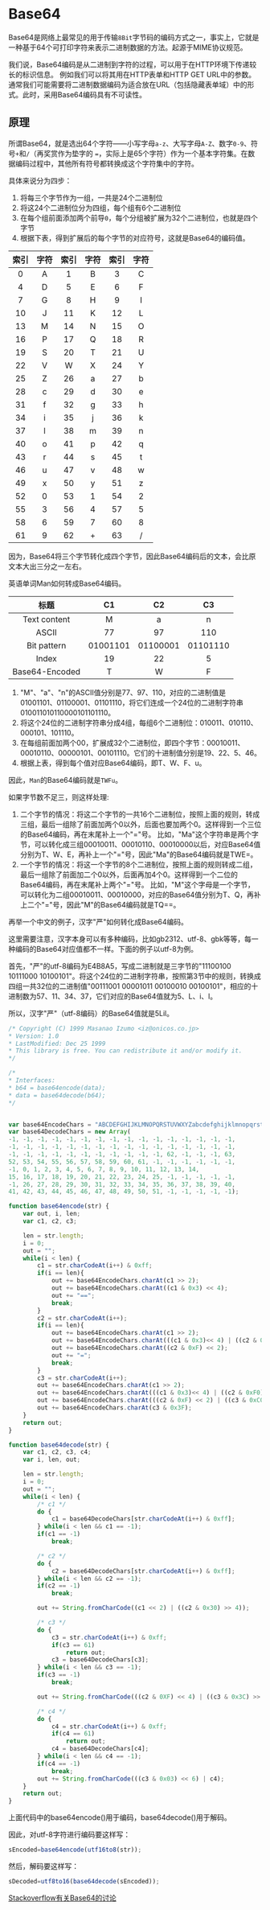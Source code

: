# Base64
Base64是网络上最常见的用于传输`8Bit`字节码的编码方式之一，事实上，它就是一种基于64个可打印字符来表示二进制数据的方法。起源于MIME协议规范。

我们说，Base64编码是从二进制到字符的过程，可以用于在HTTP环境下传递较长的标识信息。 例如我们可以将其用在HTTP表单和HTTP GET URL中的参数。 通常我们可能需要将二进制数据编码为适合放在URL（包括隐藏表单域）中的形式。此时，采用Base64编码具有不可读性。

## 原理
所谓Base64，就是选出64个字符——小写字母`a-z`、大写字母`A-Z`、数字`0-9`、符号`+`和`/`（再奖赏作为垫字的 `=`，实际上是65个字符）作为一个基本字符集。在数据编码过程中，其他所有符号都转换成这个字符集中的字符。

具体来说分为四步：

1. 将每三个字节作为一组，一共是24个二进制位
2. 将这24个二进制位分为四组，每个组有6个二进制位
3. 在每个组前面添加两个前导`0`，每个分组被扩展为32个二进制位，也就是四个字节
4. 根据下表，得到扩展后的每个字节的对应符号，这就是Base64的编码值。

| 索引 | 字符 | 索引 | 字符 | 索引 | 字符 | 
|:---:|:----:|:----:|:---:|:----:|:----:|
| 0   | A    | 1    | B   | 3    |  C   |
| 4   | D    | 5    | E   | 6    |  F   |
| 7   | G    | 8    | H   | 9    |  I   |
| 10  | J    | 11   | K   | 12   |  L   |
| 13  | M    | 14   | N   | 15   |  O   |
| 16  | P    | 17   | Q   | 18   |  R   |
| 19  | S    | 20   | T   | 21   |  U   |
| 22  | V    | W    | X   | 24   |  Y   |
| 25  | Z    | 26   | a   | 27   |  b   |
| 28  | c    | 29   | d   | 30   |  e   |
| 31  | f    | 32   | g   | 33   |  h   |
| 34  | i    | 35   | j   | 36   |  k   |
| 37  | l    | 38   | m   | 39   |  n   |
| 40  | o    | 41   | p   | 42   |  q   |
| 43  | r    | 44   | s   | 45   |  t   |
| 46  | u    | 47   | v   | 48   |  w   |
| 49  | x    | 50   | y   | 51   |  z   |
| 52  | 0    | 53   | 1   | 54   |  2   |
| 55  | 3    | 56   | 4   | 57   |  5   |
| 58  | 6    | 59   | 7   | 60   |  8   |
| 61  | 9    | 62   | +   | 63   |  /   |


因为，Base64将三个字节转化成四个字节，因此Base64编码后的文本，会比原文本大出三分之一左右。

英语单词Man如何转成Base64编码。

| 标题  | C1 | C2 | C3 |
|:----:|:---:|:---:|:--:|
| Text content | M | a | n |
| ASCII | 77 | 97 | 110 |
| Bit pattern| 01001101 | 01100001 | 01101110 |
| Index | 19 | 22 | 5 | 46 |
| Base64-Encoded | T | W | F | u |

1. "M"、"a"、"n"的ASCII值分别是77、97、110，对应的二进制值是01001101、01100001、01101110，将它们连成一个24位的二进制字符串010011010110000101101110。
2. 将这个24位的二进制字符串分成4组，每组6个二进制位：010011、010110、000101、101110。
3. 在每组前面加两个00，扩展成32个二进制位，即四个字节：00010011、00010110、00000101、00101110。它们的十进制值分别是19、22、5、46。
4. 根据上表，得到每个值对应Base64编码，即T、W、F、u。 

因此，`Man`的Base64编码就是`TWFu`。


如果字节数不足三，则这样处理:

1. 二个字节的情况：将这二个字节的一共16个二进制位，按照上面的规则，转成三组，最后一组除了前面加两个0以外，后面也要加两个0。这样得到一个三位的Base64编码，再在末尾补上一个"="号。
比如，"Ma"这个字符串是两个字节，可以转化成三组00010011、00010110、00010000以后，对应Base64值分别为T、W、E，再补上一个"="号，因此"Ma"的Base64编码就是TWE=。
2. 一个字节的情况：将这一个字节的8个二进制位，按照上面的规则转成二组，最后一组除了前面加二个0以外，后面再加4个0。这样得到一个二位的Base64编码，再在末尾补上两个"="号。
比如，"M"这个字母是一个字节，可以转化为二组00010011、00010000，对应的Base64值分别为T、Q，再补上二个"="号，因此"M"的Base64编码就是TQ==。

再举一个中文的例子，汉字"严"如何转化成Base64编码。

这里需要注意，汉字本身可以有多种编码，比如gb2312、utf-8、gbk等等，每一种编码的Base64对应值都不一样。下面的例子以utf-8为例。

首先，"严"的utf-8编码为E4B8A5，写成二进制就是三字节的"11100100 10111000 10100101"。将这个24位的二进制字符串，按照第3节中的规则，转换成四组一共32位的二进制值"00111001 00001011 00100010 00100101"，相应的十进制数为57、11、34、37，它们对应的Base64值就为5、L、i、l。

所以，汉字"严"（utf-8编码）的Base64值就是5Lil。

```javascript
/* Copyright (C) 1999 Masanao Izumo <iz@onicos.co.jp>
* Version: 1.0
* LastModified: Dec 25 1999
* This library is free. You can redistribute it and/or modify it.
*/

/*
* Interfaces:
* b64 = base64encode(data);
* data = base64decode(b64);
*/


var base64EncodeChars = "ABCDEFGHIJKLMNOPQRSTUVWXYZabcdefghijklmnopqrstuvwxyz0123456789+/";
var base64DecodeChars = new Array(
-1, -1, -1, -1, -1, -1, -1, -1, -1, -1, -1, -1, -1, -1, -1, -1,
-1, -1, -1, -1, -1, -1, -1, -1, -1, -1, -1, -1, -1, -1, -1, -1,
-1, -1, -1, -1, -1, -1, -1, -1, -1, -1, -1, 62, -1, -1, -1, 63,
52, 53, 54, 55, 56, 57, 58, 59, 60, 61, -1, -1, -1, -1, -1, -1,
-1, 0, 1, 2, 3, 4, 5, 6, 7, 8, 9, 10, 11, 12, 13, 14,
15, 16, 17, 18, 19, 20, 21, 22, 23, 24, 25, -1, -1, -1, -1, -1,
-1, 26, 27, 28, 29, 30, 31, 32, 33, 34, 35, 36, 37, 38, 39, 40,
41, 42, 43, 44, 45, 46, 47, 48, 49, 50, 51, -1, -1, -1, -1, -1);

function base64encode(str) {
	var out, i, len;
	var c1, c2, c3;

	len = str.length;
	i = 0;
	out = "";
	while(i < len) {
		c1 = str.charCodeAt(i++) & 0xff;
		if(i == len){
			out += base64EncodeChars.charAt(c1 >> 2);
			out += base64EncodeChars.charAt((c1 & 0x3) << 4);
			out += "==";
			break;
		}
		c2 = str.charCodeAt(i++);
		if(i == len){
			out += base64EncodeChars.charAt(c1 >> 2);
			out += base64EncodeChars.charAt(((c1 & 0x3)<< 4) | ((c2 & 0xF0) >> 4));
			out += base64EncodeChars.charAt((c2 & 0xF) << 2);
			out += "=";
			break;
		}
		c3 = str.charCodeAt(i++);
		out += base64EncodeChars.charAt(c1 >> 2);
		out += base64EncodeChars.charAt(((c1 & 0x3)<< 4) | ((c2 & 0xF0) >> 4));
		out += base64EncodeChars.charAt(((c2 & 0xF) << 2) | ((c3 & 0xC0) >>6));
		out += base64EncodeChars.charAt(c3 & 0x3F);
	}
	return out;
}

function base64decode(str) {
	var c1, c2, c3, c4;
	var i, len, out;

	len = str.length;
	i = 0;
	out = "";
	while(i < len) {
		/* c1 */
		do {
			c1 = base64DecodeChars[str.charCodeAt(i++) & 0xff];
		} while(i < len && c1 == -1);
		if(c1 == -1)
			break;

		/* c2 */
		do {
			c2 = base64DecodeChars[str.charCodeAt(i++) & 0xff];
		} while(i < len && c2 == -1);
		if(c2 == -1)
			break;

		out += String.fromCharCode((c1 << 2) | ((c2 & 0x30) >> 4));

		/* c3 */
		do {
			c3 = str.charCodeAt(i++) & 0xff;
			if(c3 == 61)
				return out;
			c3 = base64DecodeChars[c3];
		} while(i < len && c3 == -1);
		if(c3 == -1)
			break;

		out += String.fromCharCode(((c2 & 0XF) << 4) | ((c3 & 0x3C) >> 2));

		/* c4 */
		do {
			c4 = str.charCodeAt(i++) & 0xff;
			if(c4 == 61)
				return out;
			c4 = base64DecodeChars[c4];
		} while(i < len && c4 == -1);
		if(c4 == -1)
			break;
		out += String.fromCharCode(((c3 & 0x03) << 6) | c4);
	}
	return out;
}
```
上面代码中的base64encode()用于编码，base64decode()用于解码。

因此，对utf-8字符进行编码要这样写：

```javascript
sEncoded=base64encode(utf16to8(str));
```
然后，解码要这样写：
```javascript
sDecoded=utf8to16(base64decode(sEncoded));
```

[Stackoverflow有关Base64的讨论](https://stackoverflow.com/questions/5258057/should-i-embed-images-as-data-base64-in-css-or-html)